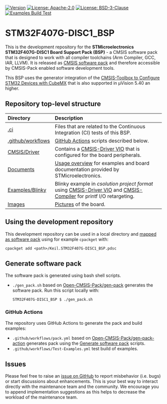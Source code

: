 [![Version](https://img.shields.io/github/v/release/Open-CMSIS-Pack/STM32F407G-DISC1_BSP)](https://github.com/Open-CMSIS-Pack/STM32F407G-DISC1_BSP/releases/latest)
[![License: Apache-2.0](https://img.shields.io/badge/License-Apache--2.0-green?label)](https://github.com/Open-CMSIS-Pack/STM32F407G-DISC1_BSP/blob/main/LICENSE-Apache-2.0)
[![License: BSD-3-Clause](https://img.shields.io/badge/License-BSD--3--Clause-green?label)](https://github.com/Open-CMSIS-Pack/STM32F407G-DISC1_BSP/blob/main/LICENSE-BSD-3-Clause)
[![Examples Build Test](https://img.shields.io/github/actions/workflow/status/Open-CMSIS-Pack/STM32F407G-DISC1_BSP/Test-Examples.yml?logo=arm&logoColor=0091bd&label=Examples%20Build%20Test)](./.ci)

# STM32F407G-DISC1_BSP

This is the development repository for the **STMicroelectronics STM32F407G-DISC1 Board Support Pack (BSP)** - a CMSIS software pack that is designed to work with all compiler toolchains (Arm Compiler, GCC, IAR, LLVM). It is released as [CMSIS software pack](https://www.keil.arm.com/packs/stm32f407g-disc1_bsp-keil) and therefore accessible by CMSIS-Pack enabled software development tools.

This BSP uses the generator integration of the [CMSIS-Toolbox to Configure STM32 Devices with CubeMX](https://github.com/Open-CMSIS-Pack/cmsis-toolbox/blob/main/docs/CubeMX.md) that is also supported in µVision 5.40 an higher.

## Repository top-level structure

Directory                   | Description
:---------------------------|:--------------
[.ci](./.ci)                | Files that are related to the Continuous Integration (CI) tests of this BSP.
[.github/workflows](https://github.com/Open-CMSIS-Pack/STM32F407G-DISC1_BSP/tree/main/.github/workflows) | [GitHub Actions](#github-actions) scripts described below.
[CMSIS/Driver](https://github.com/Open-CMSIS-Pack/STM32F407G-DISC1_BSP/tree/main/CMSIS/Driver)           | Contains a [CMSIS-Driver VIO](https://arm-software.github.io/CMSIS_6/latest/Driver/group__vio__interface__gr.html) that is configured for the board peripherals.
[Documents](https://github.com/Open-CMSIS-Pack/STM32F407G-DISC1_BSP/tree/main/Documents)                 | [Usage overview](https://github.com/Open-CMSIS-Pack/STM32F407G-DISC1_BSP/tree/main/Documents/OVERVIEW.md) for examples and board documentation provided by STMicroelectronics.
[Examples/Blinky](https://github.com/Open-CMSIS-Pack/STM32F407G-DISC1_BSP/tree/main/Examples/Blinky)     | Blinky example in *csolution project format* using [CMSIS-Driver VIO](https://arm-software.github.io/CMSIS_6/latest/Driver/group__vio__interface__gr.html) and [CMSIS-Compiler](https://arm-software.github.io/CMSIS-Compiler/main/index.html) for printf I/O retargeting.
[Images](https://github.com/Open-CMSIS-Pack/STM32F407G-DISC1_BSP/tree/main/Images)                       | [Pictures](https://github.com/Open-CMSIS-Pack/STM32F407G-DISC1_BSP/blob/main/Images/stm32f407g-disc1_large.png) of the board.

## Using the development repository

This development repository can be used in a local directory and [mapped as software pack](https://github.com/Open-CMSIS-Pack/cmsis-toolbox/blob/main/docs/build-tools.md#install-a-repository) using for example `cpackget` with:

    cpackget add <path>/Keil.STM32F407G-DISC1_BSP.pdsc

## Generate software pack

The software pack is generated using bash shell scripts.

- `./gen_pack.sh` based on [Open-CMSIS-Pack/gen-pack](https://github.com/Open-CMSIS-Pack/gen-pack) generates the software pack.
Run this script locally with:

      STM32F407G-DISC1_BSP $ ./gen_pack.sh

### GitHub Actions

The repository uses GitHub Actions to generate the pack and build examples:

- `.github/workflows/pack.yml` based on [Open-CMSIS-Pack/gen-pack-action](https://github.com/Open-CMSIS-Pack/gen-pack-action) generates pack using the [Generate software pack](#generate-software-pack) scripts.
- `.github/workflows/Test-Examples.yml` test build of examples.

## Issues

Please feel free to raise an [issue on GitHub](https://github.com/Open-CMSIS-Pack/STM32F407G-DISC1_BSP/issues)
to report misbehavior (i.e. bugs) or start discussions about enhancements. This
is your best way to interact directly with the maintenance team and the community.
We encourage you to append implementation suggestions as this helps to decrease the
workload of the maintenance team.
